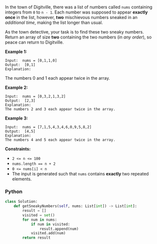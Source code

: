 In the town of Digitville, there was a list of numbers called  `nums`  containing integers from  `0`  to  `n - 1`. Each
number was supposed to appear  **exactly once**  in the list, however,  **two**  mischievous numbers sneaked in an
_additional time_, making the list longer than usual.

As the town detective, your task is to find these two sneaky numbers. Return an array of size  **two**  containing the
two numbers (in  _any order_), so peace can return to Digitville.

**Example 1:**

```
Input:  nums = [0,1,1,0]
Output:  [0,1]
Explanation:
```

The numbers 0 and 1 each appear twice in the array.

**Example 2:**

```
Input:  nums = [0,3,2,1,3,2]
Output:  [2,3]
Explanation:
The numbers 2 and 3 each appear twice in the array.
```

**Example 3:**

```
Input:  nums = [7,1,5,4,3,4,6,0,9,5,8,2]
Output:  [4,5]
Explanation:
The numbers 4 and 5 each appear twice in the array.
```

**Constraints:**

- `2 <= n <= 100`
- `nums.length == n + 2`
- `0 <= nums[i] < n`
- The input is generated such that  `nums`  contains  **exactly**  two repeated elements.

### Python

```python
class Solution:
    def getSneakyNumbers(self, nums: List[int]) -> List[int]:
        result = []
        visited = set()
        for num in nums:
            if num in visited:
                result.append(num)
            visited.add(num)
        return result
```
